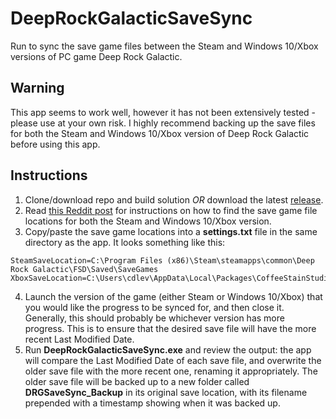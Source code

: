 # DeepRockGalacticSaveSync
Run to sync the save game files between the Steam and Windows 10/Xbox versions of PC game Deep Rock Galactic.

<h2>Warning</h2>
This app seems to work well, however it has not been extensively tested - please use at your own risk. I highly recommend backing up the save files for both the Steam and Windows 10/Xbox version of Deep Rock Galactic before using this app.

<h2>Instructions</h2>

1. Clone/download repo and build solution *OR* download the latest [release](https://github.com/cdleveille/DeepRockGalacticSaveSync/releases).
2. Read [this Reddit post](https://www.reddit.com/r/DeepRockGalactic/comments/e7hptr/how_to_transfer_your_steam_save_to_windows_10_and/) for instructions on how to find the save game file locations for both the Steam and Windows 10/Xbox version.
3. Copy/paste the save game locations into a **settings.txt** file in the same directory as the app. It looks something like this:
```
SteamSaveLocation=C:\Program Files (x86)\Steam\steamapps\common\Deep Rock Galactic\FSD\Saved\SaveGames
XboxSaveLocation=C:\Users\cdlev\AppData\Local\Packages\CoffeeStainStudios.DeepRockGalactic_496a1srhmar9w\SystemAppData\wgs\00090000024D69CB_882901006F2042808DB0569531F199CB\F009F38706E44AF7A4318AD729978457
```
4. Launch the version of the game (either Steam or Windows 10/Xbox) that you would like the progress to be synced for, and then close it. Generally, this should probably be whichever version has more progress. This is to ensure that the desired save file will have the more recent Last Modified Date.
5. Run **DeepRockGalacticSaveSync.exe** and review the output: the app will compare the Last Modified Date of each save file, and overwrite the older save file with the more recent one, renaming it appropriately. The older save file will be backed up to a new folder called **DRGSaveSync_Backup** in its original save location, with its filename prepended with a timestamp showing when it was backed up.
